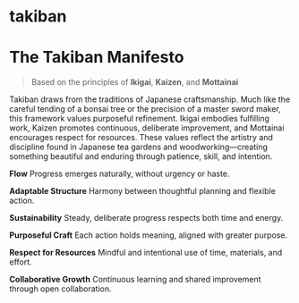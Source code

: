 # takiban

# The Takiban Manifesto

> Based on the principles of **Ikigai**, **Kaizen**, and **Mottainai**

Takiban draws from the traditions of Japanese craftsmanship. Much like the careful tending of a bonsai tree or the precision of a master sword maker, this framework values purposeful refinement. Ikigai embodies fulfilling work, Kaizen promotes continuous, deliberate improvement, and Mottainai encourages respect for resources. These values reflect the artistry and discipline found in Japanese tea gardens and woodworking—creating something beautiful and enduring through patience, skill, and intention.

**Flow**
Progress emerges naturally, without urgency or haste.

**Adaptable Structure**
Harmony between thoughtful planning and flexible action.

**Sustainability**
Steady, deliberate progress respects both time and energy.

**Purposeful Craft**
Each action holds meaning, aligned with greater purpose.

**Respect for Resources**
Mindful and intentional use of time, materials, and effort.

**Collaborative Growth**
Continuous learning and shared improvement through open collaboration.
